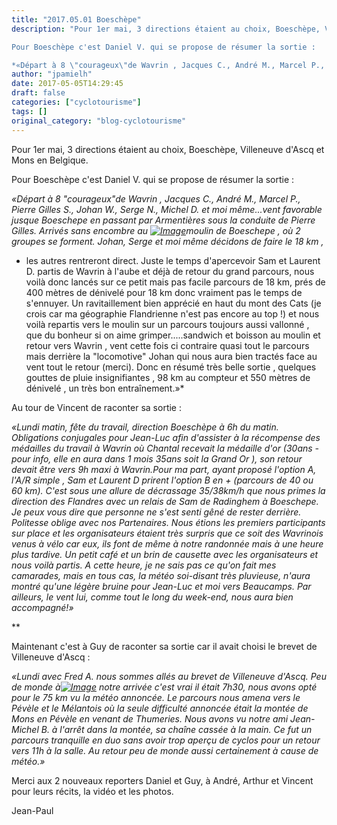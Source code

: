 ```yaml
---
title: "2017.05.01 Boeschèpe"
description: "Pour 1er mai, 3 directions étaient au choix, Boeschèpe, Villeneuve d'Ascq et Mons en Belgique.

Pour Boeschèpe c'est Daniel V. qui se propose de résumer la sortie :

*«Départ à 8 \"courageux\"de Wavrin , Jacques C., André M., Marcel P., Pierre Gilles S., Johan W., Serge N., Michel D. et moi même...vent favorable jusque Boeschepe en passant par Armentières sous la conduite de Pierre Gilles. Arrivés sans encombre au [moulin de Boeschepe , où 2 groupes se forment. Johan, Serge et moi même décidons de faire le 18 km ,*"
author: "jpamielh"
date: 2017-05-05T14:29:45
draft: false
categories: ["cyclotourisme"]
tags: []
original_category: "blog-cyclotourisme"
---
```


Pour 1er mai, 3 directions étaient au choix, Boeschèpe, Villeneuve d'Ascq et Mons en Belgique.

Pour Boeschèpe c'est Daniel V. qui se propose de résumer la sortie :

*«Départ à 8 "courageux"de Wavrin , Jacques C., André M., Marcel P., Pierre Gilles S., Johan W., Serge N., Michel D. et moi même...vent favorable jusque Boeschepe en passant par Armentières sous la conduite de Pierre Gilles. Arrivés sans encombre au [![Image](http://www.cyclo-club-wavrin.fr/images/fixed_links/92-introtext-a1219114-w1024-h768-no.jpg)](http://www.cyclo-club-wavrin.fr/images/fixed_links/92-introtext-a1219114-w1024-h768-no.jpg)moulin de Boeschepe , où 2 groupes se forment. Johan, Serge et moi même décidons de faire le 18 km ,*

<!--more-->

* les autres rentreront direct. Juste le temps d'apercevoir Sam et Laurent D. partis de Wavrin à l'aube et déjà de retour du grand parcours, nous voilà donc lancés sur ce petit mais pas facile parcours de 18 km, prés de 400 mètres de dénivelé pour 18 km donc vraiment pas le temps de s'ennuyer. Un ravitaillement bien apprécié en haut du mont des Cats (je crois car ma géographie Flandrienne n'est pas encore au top !) et nous voilà repartis vers le moulin sur un parcours toujours aussi vallonné , que du bonheur si on aime grimper.....sandwich et boisson au moulin et retour vers Wavrin , vent cette fois ci contraire quasi tout le parcours mais derrière la "locomotive" Johan qui nous aura bien tractés face au vent tout le retour (merci). Donc en résumé très belle sortie , quelques gouttes de pluie insignifiantes , 98 km au compteur et 550 mètres de dénivelé , un très bon entraînement.»*

Au tour de Vincent de raconter sa sortie :

*«Lundi matin, fête du travail, direction Boeschèpe à 6h du matin. Obligations conjugales pour Jean-Luc afin d'assister à la récompense des médailles du travail à Wavrin où Chantal recevait la médaille d'or (30ans -pour info, elle en aura dans 1 mois 35ans soit la Grand Or ), son retour devait être vers 9h maxi à Wavrin.Pour ma part, ayant proposé l'option A, l'A/R simple , Sam et Laurent D prirent l'option B en + (parcours de 40 ou 60 km). C'est sous une allure de décrassage 35/38km/h que nous primes la direction des Flandres avec un relais de Sam de Radinghem à Boeschepe. Je peux vous dire que personne ne s'est senti gêné de rester derrière. Politesse oblige avec nos Partenaires. Nous étions les premiers participants sur place et les organisateurs étaient très surpris que ce soit des Wavrinois venus à vélo car eux, ils font de même à notre randonnée mais à une heure plus tardive. Un petit café et un brin de causette avec les organisateurs et nous voilà partis. A cette heure, je ne sais pas ce qu'on fait mes camarades, mais en tous cas, la météo soi-disant très pluvieuse, n'aura montré qu'une légère bruine pour Jean-Luc et moi vers Beaucamps. Par ailleurs, le vent lui, comme tout le long du week-end, nous aura bien accompagné!»*

**

Maintenant c'est à Guy de raconter sa sortie car il avait choisi le brevet de Villeneuve d'Ascq :

*«Lundi avec Fred A. nous sommes allés au brevet de Villeneuve d'Ascq. Peu de monde à[![Image](http://www.cyclo-club-wavrin.fr/images/fixed_links/92-fulltext-2a1f15d4-w696-h927-no.jpg)](http://www.cyclo-club-wavrin.fr/images/fixed_links/92-fulltext-2a1f15d4-w696-h927-no.jpg) notre arrivée c'est vrai il était 7h30, nous avons opté pour le 75 km vu la météo annoncée. Le parcours nous amena vers le Pévèle et le Mélantois où la seule difficulté annoncée était la montée de Mons en Pévèle en venant de Thumeries. Nous avons vu notre ami Jean-Michel B. à l'arrêt dans la montée, sa chaîne cassée à la main. Ce fut un parcours tranquille en duo sans avoir trop aperçu de cyclos pour un retour vers 11h à la salle. Au retour peu de monde aussi certainement à cause de météo.»*

Merci aux 2 nouveaux reporters Daniel et Guy, à André, Arthur et Vincent pour leurs récits, la vidéo et les photos.

Jean-Paul